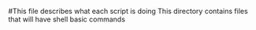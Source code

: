 #This file describes what each script is doing
This directory contains files that will have shell basic commands
